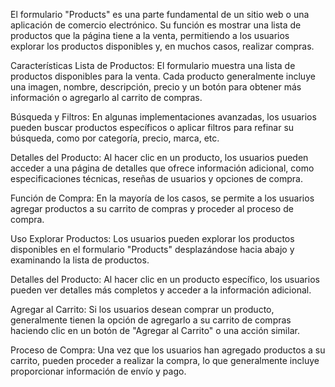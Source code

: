 El formulario "Products" es una parte fundamental de un sitio web o una aplicación de comercio electrónico. Su función es mostrar una lista de productos que la página tiene a la venta, permitiendo a los usuarios explorar los productos disponibles y, en muchos casos, realizar compras.

Características
Lista de Productos: El formulario muestra una lista de productos disponibles para la venta. Cada producto generalmente incluye una imagen, nombre, descripción, precio y un botón para obtener más información o agregarlo al carrito de compras.

Búsqueda y Filtros: En algunas implementaciones avanzadas, los usuarios pueden buscar productos específicos o aplicar filtros para refinar su búsqueda, como por categoría, precio, marca, etc.

Detalles del Producto: Al hacer clic en un producto, los usuarios pueden acceder a una página de detalles que ofrece información adicional, como especificaciones técnicas, reseñas de usuarios y opciones de compra.

Función de Compra: En la mayoría de los casos, se permite a los usuarios agregar productos a su carrito de compras y proceder al proceso de compra.

Uso
Explorar Productos: Los usuarios pueden explorar los productos disponibles en el formulario "Products" desplazándose hacia abajo y examinando la lista de productos.

Detalles del Producto: Al hacer clic en un producto específico, los usuarios pueden ver detalles más completos y acceder a la información adicional.

Agregar al Carrito: Si los usuarios desean comprar un producto, generalmente tienen la opción de agregarlo a su carrito de compras haciendo clic en un botón de "Agregar al Carrito" o una acción similar.

Proceso de Compra: Una vez que los usuarios han agregado productos a su carrito, pueden proceder a realizar la compra, lo que generalmente incluye proporcionar información de envío y pago.